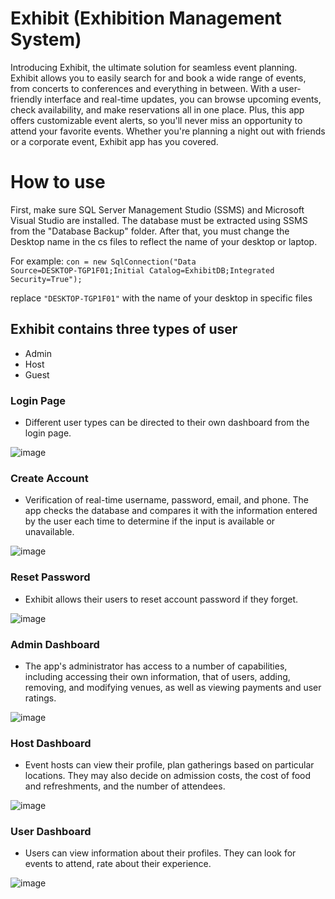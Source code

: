 # Exhibit (Exhibition Management System)

Introducing Exhibit, the ultimate solution for seamless event planning. Exhibit allows you to easily search for and book a wide range of events, from concerts to conferences and everything in between. With a user-friendly interface and real-time updates, you can browse upcoming events, check availability, and make reservations all in one place. Plus, this app offers customizable event alerts, so you'll never miss an opportunity to attend your favorite events. Whether you're planning a night out with friends or a corporate event, Exhibit app has you covered.

# How to use
First, make sure SQL Server Management Studio (SSMS) and Microsoft Visual Studio are installed. The database must be extracted using SSMS from the "Database Backup" folder. After that, you must change the Desktop name in the cs files to reflect the name of your desktop or laptop. 

For example: 
<code>con = new SqlConnection("Data Source=DESKTOP-TGP1F01;Initial Catalog=ExhibitDB;Integrated Security=True");</code>

replace <code>"DESKTOP-TGP1F01"</code> with the name of your desktop in specific files

## Exhibit contains three types of user
- Admin
- Host
- Guest


### Login Page
- Different user types can be directed to their own dashboard from the login page.
 
![image](https://github.com/tahsinhasib/Exhibition_Management_System/assets/99963332/db47668c-9016-49c1-be1f-2bdf94a77ce0)

### Create Account
- Verification of real-time username, password, email, and phone. The app checks the database and compares it with the information entered by the user each time to determine if the input is available or unavailable.

![image](https://github.com/tahsinhasib/Exhibition_Management_System/assets/99963332/42d4f9c9-9af8-4e15-8a02-e66b1beb2791)

### Reset Password
- Exhibit allows their users to reset account password if they forget.

![image](https://github.com/tahsinhasib/Exhibition_Management_System/assets/99963332/d6958ad5-c8a2-4201-9b75-06901a9b7ebf)

### Admin Dashboard
- The app's administrator has access to a number of capabilities, including accessing their own information, that of users, adding, removing, and modifying venues, as well as viewing payments and user ratings.

![image](https://github.com/tahsinhasib/Exhibition_Management_System/assets/99963332/df2e4136-0d08-437f-a048-9136338c8d28)

### Host Dashboard
- Event hosts can view their profile, plan gatherings based on particular locations. They may also decide on admission costs, the cost of food and refreshments, and the number of attendees.

![image](https://github.com/tahsinhasib/Exhibition_Management_System/assets/99963332/47a2adf7-bd78-4bdb-9dba-3a57e87c3a9d)

### User Dashboard
- Users can view information about their profiles. They can look for events to attend, rate about their experience.

![image](https://github.com/tahsinhasib/Exhibition_Management_System/assets/99963332/be6e9bc9-db88-4ad4-91c1-decc31de803e)






